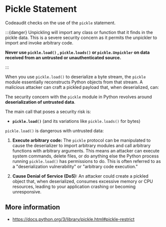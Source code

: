 # Pickle Statement

Codeaudit checks on the use of the `pickle` statement. 

:::{danger} 
Unpickling will import any class or function that it finds in the pickle data. This is a severe security concern as it permits the unpickler to import and invoke arbitrary code. 

**Never use `pickle.load()` , `pickle.loads()` or `pickle.Unpickler` on data received from an untrusted or unauthenticated source.**

:::

When you use `pickle.load()` to deserialize a byte stream, the `pickle` module essentially reconstructs Python objects from that stream. A malicious attacker can craft a pickled payload that, when deserialized, can:


The security concern with the `pickle` module in Python revolves around **deserialization of untrusted data**.

The main call that poses a security risk is:

* **`pickle.load()`** (and its variations like `pickle.loads()` for bytes)

`pickle.load()` is dangerous with untrusted data:


1.  **Execute arbitrary code:** The `pickle` protocol can be manipulated to cause the deserializer to import arbitrary modules and call arbitrary functions with arbitrary arguments. This means an attacker can execute system commands, delete files, or do anything else the Python process running `pickle.load()` has permissions to do. This is often referred to as a "deserialization vulnerability" or "arbitrary code execution."

2.  **Cause Denial of Service (DoS):** An attacker could create a pickled object that, when deserialized, consumes excessive memory or CPU resources, leading to your application crashing or becoming unresponsive.


## More information

* https://docs.python.org/3/library/pickle.html#pickle-restrict